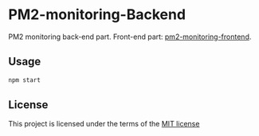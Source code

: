 # PM2-monitoring-Backend

PM2 monitoring back-end part.
Front-end part: [pm2-monitoring-frontend][front-end-url].

[front-end-url]: https://github.com/fatalxiao/pm2-monitoring-frontend

## Usage

```bash
npm start
```

## License

This project is licensed under the terms of the
[MIT license](https://github.com/fatalxiao/pm2-monitoring-backend/blob/master/LICENSE)